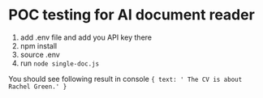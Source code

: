 # POC testing for AI document reader

1. add .env file and add you API key there
2. npm install
3. source .env
4. run `node single-doc.js`

You should see following result in console `{ text: ' The CV is about Rachel Green.' }`
